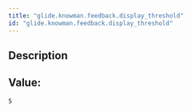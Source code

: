 ```yaml
---
title: "glide.knowman.feedback.display_threshold"
id: "glide.knowman.feedback.display_threshold"
---
```

## Description



## Value: 
```
5
```